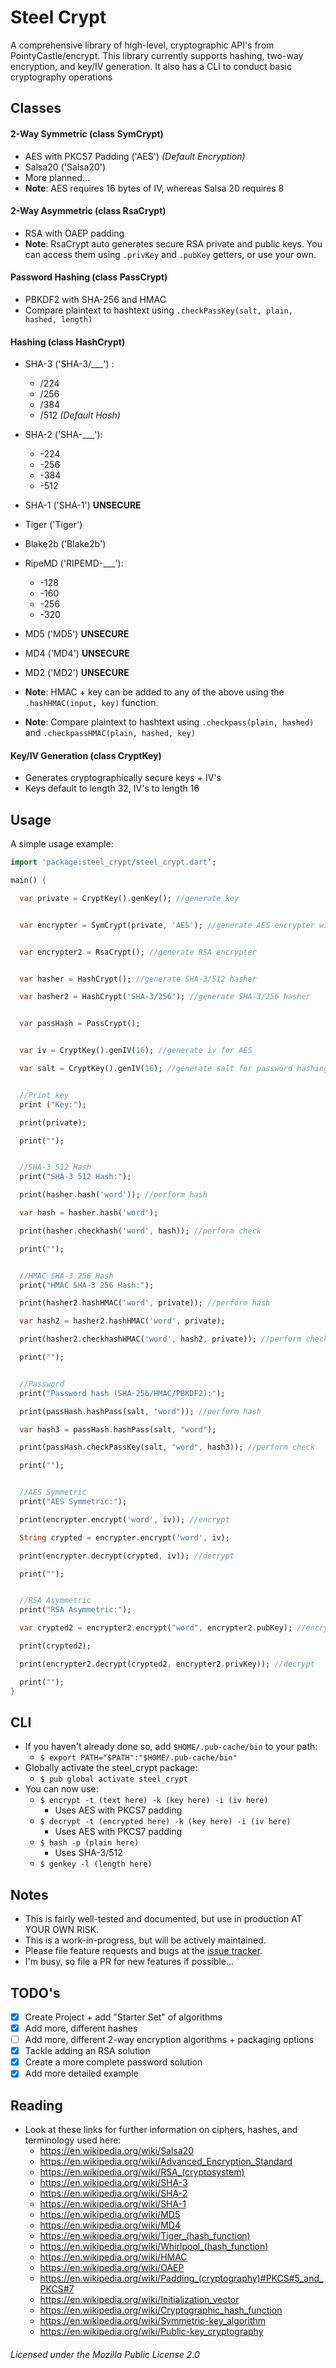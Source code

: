 # Steel Crypt

A comprehensive library of high-level, cryptographic API's from PointyCastle/encrypt. This 
library currently supports hashing, two-way encryption, and key/IV generation. It also has 
a CLI to conduct basic cryptography operations

## Classes
#### 2-Way Symmetric (class SymCrypt)
* AES with PKCS7 Padding ('AES') _(Default Encryption)_
* Salsa20 ('Salsa20')
* More planned...
* __Note__: AES requires 16 bytes of IV, whereas Salsa 20 requires 8

#### 2-Way Asymmetric (class RsaCrypt)
* RSA with OAEP padding
* __Note__: RsaCrypt auto generates secure RSA private and public keys. You can access them using ```.privKey``` and ```.pubKey``` getters, or use your own.

#### Password Hashing (class PassCrypt)
* PBKDF2 with SHA-256 and HMAC
* Compare plaintext to hashtext using ```.checkPassKey(salt, plain, hashed, length)```

#### Hashing (class HashCrypt)
* SHA-3  ('SHA-3/___') :
    - /224
    - /256
    - /384
    - /512 _(Default Hash)_
* SHA-2 ('SHA-___'):
    - -224
    - -256
    - -384
    - -512
* SHA-1 ('SHA-1') __UNSECURE__
* Tiger ('Tiger')
* Blake2b ('Blake2b')
* RipeMD ('RIPEMD-___'):
    - -128
    - -160
    - -256
    - -320
* MD5 ('MD5') __UNSECURE__
* MD4 ('MD4') __UNSECURE__
* MD2 ('MD2') __UNSECURE__

* __Note__: HMAC + key can be added to any of the above using the ```.hashHMAC(input, key)``` function.
* __Note__: Compare plaintext to hashtext using ```.checkpass(plain, hashed)``` and ```.checkpassHMAC(plain, hashed, key)```

#### Key/IV Generation (class CryptKey)
* Generates cryptographically secure keys + IV's
* Keys default to length 32, IV's to length 16


## Usage

A simple usage example:

```dart
import 'package:steel_crypt/steel_crypt.dart';

main() {

  var private = CryptKey().genKey(); //generate key


  var encrypter = SymCrypt(private, 'AES'); //generate AES encrypter with key


  var encrypter2 = RsaCrypt(); //generate RSA encrypter


  var hasher = HashCrypt(); //generate SHA-3/512 hasher

  var hasher2 = HashCrypt('SHA-3/256'); //generate SHA-3/256 hasher


  var passHash = PassCrypt();


  var iv = CryptKey().genIV(16); //generate iv for AES

  var salt = CryptKey().genIV(16); //generate salt for password hashing


  //Print key
  print ("Key:");

  print(private);

  print("");


  //SHA-3 512 Hash
  print("SHA-3 512 Hash:");

  print(hasher.hash('word')); //perform hash

  var hash = hasher.hash('word');

  print(hasher.checkhash('word', hash)); //perform check

  print("");


  //HMAC SHA-3 256 Hash
  print("HMAC SHA-3 256 Hash:");

  print(hasher2.hashHMAC('word', private)); //perform hash

  var hash2 = hasher2.hashHMAC('word', private);

  print(hasher2.checkhashHMAC('word', hash2, private)); //perform check

  print("");


  //Password
  print("Password hash (SHA-256/HMAC/PBKDF2):");

  print(passHash.hashPass(salt, "word")); //perform hash

  var hash3 = passHash.hashPass(salt, "word");

  print(passHash.checkPassKey(salt, "word", hash3)); //perform check

  print("");


  //AES Symmetric
  print("AES Symmetric:");

  print(encrypter.encrypt('word', iv)); //encrypt

  String crypted = encrypter.encrypt('word', iv);

  print(encrypter.decrypt(crypted, iv)); //decrypt

  print("");


  //RSA Asymmetric
  print("RSA Asymmetric:");

  var crypted2 = encrypter2.encrypt("word", encrypter2.pubKey); //encrypt

  print(crypted2);

  print(encrypter2.decrypt(crypted2, encrypter2.privKey)); //decrypt

  print("");
}
```
## CLI
- If you haven't already done so, add ```$HOME/.pub-cache/bin``` to your path:
    * ```$ export PATH="$PATH":"$HOME/.pub-cache/bin"```
- Globally activate the steel_crypt package:
    * ```$ pub global activate steel_crypt```
- You can now use:
    * ```$ encrypt -t (text here) -k (key here) -i (iv here)```
        - Uses AES with PKCS7 padding
    * ```$ decrypt -t (encrypted here) -k (key here) -i (iv here)```
        - Uses AES with PKCS7 padding
    * ```$ hash -p (plain here)```
        - Uses SHA-3/512
    * ```$ genkey -l (length here)```

## Notes

* This is fairly well-tested and documented, but use in production AT YOUR OWN RISK.
* This is a work-in-progress, but will be actively maintained.
* Please file feature requests and bugs at the [issue tracker][tracker].
* I'm busy, so file a PR for new features if possible...

[tracker]: https://github.com/AKushWarrior/steel_crypt/issues

## TODO's

- [x] Create Project + add "Starter Set" of algorithms
- [x] Add more, different hashes 
- [ ] Add more, different 2-way encryption algorithms + packaging options
- [x] Tackle adding an RSA solution
- [x] Create a more complete password solution
- [x] Add more detailed example

## Reading
- Look at these links for further information on ciphers, hashes, and terminology used here:
    - https://en.wikipedia.org/wiki/Salsa20
    - https://en.wikipedia.org/wiki/Advanced_Encryption_Standard
    - https://en.wikipedia.org/wiki/RSA_(cryptosystem)
    - https://en.wikipedia.org/wiki/SHA-3
    - https://en.wikipedia.org/wiki/SHA-2
    - https://en.wikipedia.org/wiki/SHA-1
    - https://en.wikipedia.org/wiki/MD5
    - https://en.wikipedia.org/wiki/MD4
    - https://en.wikipedia.org/wiki/Tiger_(hash_function)
    - https://en.wikipedia.org/wiki/Whirlpool_(hash_function)
    - https://en.wikipedia.org/wiki/HMAC
    - https://en.wikipedia.org/wiki/OAEP
    - https://en.wikipedia.org/wiki/Padding_(cryptography)#PKCS#5_and_PKCS#7
    - https://en.wikipedia.org/wiki/Initialization_vector
    - https://en.wikipedia.org/wiki/Cryptographic_hash_function
    - https://en.wikipedia.org/wiki/Symmetric-key_algorithm
    - https://en.wikipedia.org/wiki/Public-key_cryptography

###### Licensed under the Mozilla Public License 2.0
